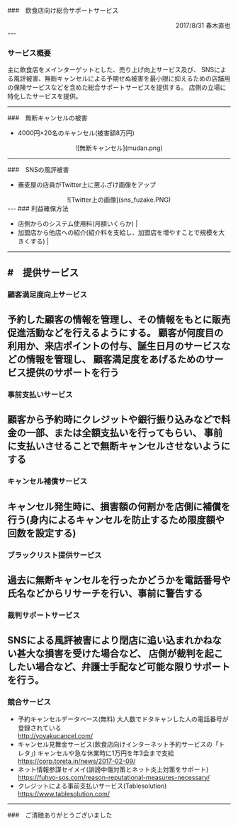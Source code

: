 ###　飲食店向け総合サポートサービス
  
  
<div style="text-align: right;">
2017/8/31 春木直也
</div>
<!--
まずこのテーマをとりあげようと思ったきっかけから話を始めさせていただきます。
以前、EPARKさんのくら寿司予約システムの案件に携わっていました。
くら寿司さん以外にも、さまざまな飲食店の予約などが簡単に行えます。
とても使いやすく、お客様のことを第一に考えたシステムだなと思いました。
けれども、お店側の立場にたったサービスというのはあまり聞かないなというところから、
少し調べてみようとおもったことがきっかけで今回この飲食店向け総合サポートサービスという題目
を選ぼうとおもいました。
-->
---

### サービス概要
  
主に飲食店をメインターゲットとした、売り上げ向上サービス及び、
SNSによる風評被害、無断キャンセルによる予期せぬ被害を最小限に抑えるための店舗用の保険サービスなどを含めた総合サポートサービスを提供する。
店側の立場に特化したサービスを提供。
<!--
予約サービスのみであれ多数あり対抗できないかもしれませんが、
店側の立場を優先させたサービスが提供できれば、まだまだ入り込む余地があると思われます
ちなみに飲食店と限定してしまいましたが、接客業務が発生する店舗でも導入可能なシステムだと思いますが、
今回は飲食店に限定して話をさせていただきます。
-->

---
###　無断キャンセルの被害
 
 
- 4000円×20名のキャンセル(被害額8万円) 
<div align="center"> 
![無断キャンセル](mudan.png)
</div>
<!--
キャンセル料を払うのが嫌なので、ついこのような方法をとってしまう人が存在するようです。
小さな飲食店では死活問題です。用意した食材も無駄になってしまいますが、その時間の人件費、他の予約を入れられなどで、
実際はそれ以上の損失となってしまいます、 泣き寝入りするしかないような状況です
-->

---
###　SNSの風評被害
 
- 蕎麦屋の店員がTwitter上に悪ふざけ画像をアップ 
<div align="center">
![Twitter上の画像](sns_fuzake.PNG)
</div>
<!-- その後、この事件をきっかけに蕎麦屋は倒産、裁判を起こしたが、破産時の負債の10分の1程度しか返ってこなかった  
http://www.asagei.com/excerpt/36818
-->
---
### 利益確保方法
    
- 店側からのシステム使用料(月額いくらか) | 
- 加盟店から他店への紹介(紹介料を支給し、加盟店を増やすことで規模を大きくする) |
  
---
#　提供サービス
---
### 顧客満足度向上サービス
予約した顧客の情報を管理し、その情報をもとに販売促進活動などを行えるようにする。
顧客が何度目の利用か、来店ポイントの付与、誕生日月のサービスなどの情報を管理し、
顧客満足度をあげるためのサービス提供のサポートを行う
---
### 事前支払いサービス
顧客から予約時にクレジットや銀行振り込みなどで料金の一部、または全額支払いを行ってもらい、
事前に支払いさせることで無断キャンセルさせないようにする
---
### キャンセル補償サービス
キャンセル発生時に、損害額の何割かを店側に補償を行う(身内によるキャンセルを防止するため限度額や回数を設定する)
---
### ブラックリスト提供サービス
過去に無断キャンセルを行ったかどうかを電話番号や氏名などからリサーチを行い、事前に警告する
---
### 裁判サポートサービス
SNSによる風評被害により閉店に追い込まれかねない甚大な損害を受けた場合など、
店側が裁判を起こしたい場合など、弁護士手配など可能な限りサポートを行う。
---
### 競合サービス
- 予約キャンセルデータベース(無料)
大人数でドタキャンした人の電話番号が登録されている  
http://yoyakucancel.com/
- キャンセル見舞金サービス(飲食店向けインターネット予約サービスの「トレタ」)
キャンセルや急な休業時に1万円を年3会まで支給
https://corp.toreta.in/news/2017-02-09/
- ネット情報参謀セイメイ(誹謗中傷対策とネット炎上対策をサポート)
https://fuhyo-sos.com/reason-reputational-measures-necessary/
- クレジットによる事前支払いサービス(Tablesolution)
https://www.tablesolution.com/
<!-- 既に色々とサービスが存在するが、全て網羅したものは私の調査した感じでは見当たりませんでした -->
---

###　ご清聴ありがとうございました
